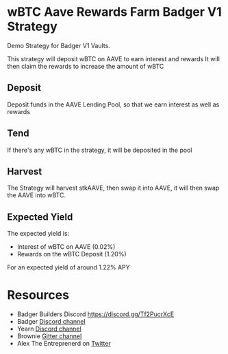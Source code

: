 # wBTC Aave Rewards Farm Badger V1 Strategy

Demo Strategy for Badger V1 Vaults.

This strategy will deposit wBTC on AAVE to earn interest and rewards
It will then claim the rewards to increase the amount of wBTC

## Deposit
Deposit funds in the AAVE Lending Pool, so that we earn interest as well as rewards

## Tend
If there's any wBTC in the strategy, it will be deposited in the pool

## Harvest
The Strategy will harvest stkAAVE, then swap it into AAVE, it will then swap the AAVE into wBTC.

## Expected Yield
The expected yield is:
* Interest of wBTC on AAVE (0.02%)
* Rewards on the wBTC Deposit (1.20%)

For an expected yield of around 1.22% APY


# Resources
- Badger Builders Discord https://discord.gg/Tf2PucrXcE
- Badger [Discord channel](https://discord.gg/phbqWTCjXU)
- Yearn [Discord channel](https://discord.com/invite/6PNv2nF/)
- Brownie [Gitter channel](https://gitter.im/eth-brownie/community)
- Alex The Entreprenerd on [Twitter](https://twitter.com/GalloDaSballo)
